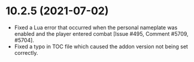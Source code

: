 # 10.2.5 (2021-07-02)

* Fixed a Lua error that occurred when the personal nameplate was enabled and the player entered combat [Issue #495, Comment #5709, #5704].
* Fixed a typo in TOC file which caused the addon version not being set correctly. 
